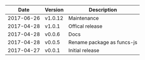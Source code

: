 | Date        | Version | Description |
| ----------- | ------- | ----------- |
| 2017-06-26  | v1.0.12 | Maintenance |
| 2017-04-28  | v1.0.1  | Offical release |
| 2017-04-28  | v0.0.6  | Docs |
| 2017-04-28  | v0.0.5  | Rename package as funcs-js |
| 2017-04-27  | v0.0.1  | Initial release |
